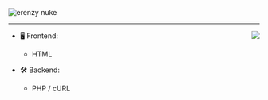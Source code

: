 <img src="https://i.pinimg.com/originals/7f/1d/b9/7f1db9fc126b8ac2d2047bb280cc60d1.gif" alt="erenzy nuke" />

---

<a href="https://discord.com/users/943219154905874433">
  <img src="https://lanyard-profile-readme.vercel.app/api/943219154905874433?hideTimestamp=true&idleMessage=AFK..." align="right" />
</a>

- 🖥️ Frontend:
  - HTML

- 🛠️ Backend:
  - PHP / cURL
